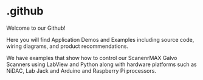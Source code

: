 # .github
Welcome to our Github!

Here you will find Application Demos and Examples including source code, wiring diagrams, and product recommendations. 

We have examples that show how to control our ScanenrMAX Galvo Scanners using LabView and Python along with hardware platforms such as NiDAC, Lab Jack and Arduino and Raspberry Pi processors. 
